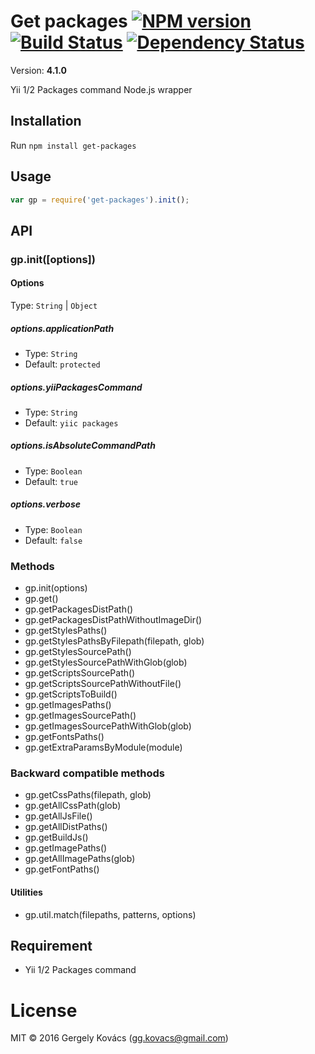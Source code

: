 # Get packages [![NPM version][npm-image]][npm-url] [![Build Status][travis-image]][travis-url] [![Dependency Status][daviddm-image]][daviddm-url]
Version: **4.1.0**

Yii 1/2 Packages command Node.js wrapper

## Installation

Run `npm install get-packages`

## Usage
```javascript
var gp = require('get-packages').init();
```

## API

### gp.init([options])

#### Options

Type: `String` | `Object`

##### options.applicationPath

- Type: `String`
- Default: `protected`

##### options.yiiPackagesCommand

- Type: `String`
- Default: `yiic packages`

##### options.isAbsoluteCommandPath

- Type: `Boolean`
- Default: `true`

##### options.verbose

- Type: `Boolean`
- Default: `false`

### Methods

- gp.init(options)
- gp.get()
- gp.getPackagesDistPath()
- gp.getPackagesDistPathWithoutImageDir()
- gp.getStylesPaths()
- gp.getStylesPathsByFilepath(filepath, glob)
- gp.getStylesSourcePath()
- gp.getStylesSourcePathWithGlob(glob)
- gp.getScriptsSourcePath()
- gp.getScriptsSourcePathWithoutFile()
- gp.getScriptsToBuild()
- gp.getImagesPaths()
- gp.getImagesSourcePath()
- gp.getImagesSourcePathWithGlob(glob)
- gp.getFontsPaths()
- gp.getExtraParamsByModule(module)

### Backward compatible methods

- gp.getCssPaths(filepath, glob)
- gp.getAllCssPath(glob)
- gp.getAllJsFile()
- gp.getAllDistPaths()
- gp.getBuildJs()
- gp.getImagePaths()
- gp.getAllImagePaths(glob)
- gp.getFontPaths()

#### Utilities
* gp.util.match(filepaths, patterns, options)

## Requirement
* Yii 1/2 Packages command

# License
MIT © 2016 Gergely Kovács (gg.kovacs@gmail.com)

[npm-image]: https://badge.fury.io/js/get-packages.svg
[npm-url]: https://npmjs.org/package/get-packages
[travis-image]: https://travis-ci.org/ggkovacs/getpackages.svg?branch=master
[travis-url]: https://travis-ci.org/ggkovacs/getpackages
[daviddm-image]: https://david-dm.org/ggkovacs/getpackages.svg?theme=shields.io
[daviddm-url]: https://david-dm.org/ggkovacs/getpackages
